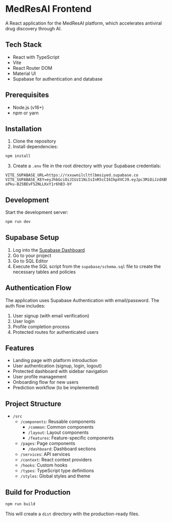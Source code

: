 # MedResAI Frontend

A React application for the MedResAI platform, which accelerates antiviral drug discovery through AI.

## Tech Stack

- React with TypeScript
- Vite
- React Router DOM
- Material UI
- Supabase for authentication and database

## Prerequisites

- Node.js (v16+)
- npm or yarn

## Installation

1. Clone the repository
2. Install dependencies:

```bash
npm install
```

3. Create a `.env` file in the root directory with your Supabase credentials:

```
VITE_SUPABASE_URL=https://rxxuwnilclttlbmsiyed.supabase.co
VITE_SUPABASE_KEY=eyJhbGciOiJIUzI1NiIsInR5cCI6IkpXVCJ9.eyJpc3MiOiJzdXBhYmFzZSIsInJlZiI6InJ4eHV3bmlsY2x0dGxibXNpeWVkIiwicm9sZSI6ImFub24iLCJpYXQiOjE3NDMxOTE1ODgsImV4cCI6MjA1ODc2NzU4OH0.jHMC7796qGmuS-oPku-B25BEvF52NLLKxY1r6hB3-bY
```

## Development

Start the development server:

```bash
npm run dev
```

## Supabase Setup

1. Log into the [Supabase Dashboard](https://app.supabase.com/)
2. Go to your project
3. Go to SQL Editor
4. Execute the SQL script from the `supabase/schema.sql` file to create the necessary tables and policies

## Authentication Flow

The application uses Supabase Authentication with email/password. The auth flow includes:

1. User signup (with email verification)
2. User login
3. Profile completion process
4. Protected routes for authenticated users

## Features

- Landing page with platform introduction
- User authentication (signup, login, logout)
- Protected dashboard with sidebar navigation
- User profile management
- Onboarding flow for new users
- Prediction workflow (to be implemented)

## Project Structure

- `/src`
  - `/components`: Reusable components
    - `/common`: Common components
    - `/layout`: Layout components
    - `/features`: Feature-specific components
  - `/pages`: Page components
    - `/dashboard`: Dashboard sections
  - `/services`: API services
  - `/context`: React context providers
  - `/hooks`: Custom hooks
  - `/types`: TypeScript type definitions
  - `/styles`: Global styles and theme

## Build for Production

```bash
npm run build
```

This will create a `dist` directory with the production-ready files.
